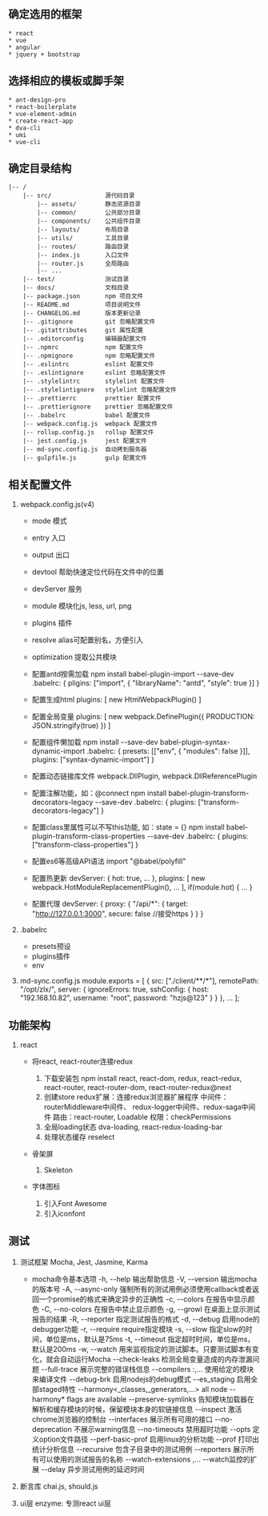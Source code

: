 ## 确定选用的框架
    * react
    * vue
    * angular
    * jquery + bootstrap

## 选择相应的模板或脚手架
    * ant-design-pro
    * react-boilerplate
    * vue-element-admin
    * create-react-app
    * dva-cli
    * umi
    * vue-cli

## 确定目录结构
    |-- /
        |-- src/               源代码目录
            |-- assets/        静态资源目录
            |-- common/        公共部分目录
            |-- components/    公共组件目录
            |-- layouts/       布局目录
            |-- utils/         工具目录
            |-- routes/        路由目录
            |-- index.js       入口文件
            |-- router.js      全局路由
            |-- ...
        |-- test/              测试目录
        |-- docs/              文档目录
        |-- package.json       npm 项目文件
        |-- README.md          项目说明文件
        |-- CHANGELOG.md       版本更新记录
        |-- .gitignore         git 忽略配置文件
        |-- .gitattributes     git 属性配置
        |-- .editorconfig      编辑器配置文件
        |-- .npmrc             npm 配置文件
        |-- .npmignore         npm 忽略配置文件
        |-- .eslintrc          eslint 配置文件
        |-- .eslintignore      eslint 忽略配置文件
        |-- .stylelintrc       stylelint 配置文件
        |-- .stylelintignore   stylelint 忽略配置文件
        |-- .prettierrc        prettier 配置文件        
        |-- .prettierignore    prettier 忽略配置文件        
        |-- .babelrc           babel 配置文件
        |-- webpack.config.js  webpack 配置文件
        |-- rollup.config.js   rollup 配置文件
        |-- jest.config.js     jest 配置文件
        |-- md-sync.config.js  自动拷到服务器
        |-- gulpfile.js        gulp 配置文件


## 相关配置文件
1. webpack.config.js(v4)
    * mode 
        模式
    * entry
        入口
    * output
        出口
    * devtool
        帮助快速定位代码在文件中的位置
    * devServer
        服务
    * module
        模块化js, less, url, png
    * plugins
        插件
    * resolve
        alias可配置别名，方便引入
    * optimization
        提取公共模块
    
    
    * 配置antd按需加载
        npm install babel-plugin-import --save-dev
        .babelrc: { pligins: ["import", { "libraryName": "antd", "style": true }] }
    * 配置生成html
        plugins: [ new HtmlWebpackPlugin() ]
    * 配置全局变量
        plugins: [ new webpack.DefinePlugin({ PRODUCTION: JSON.stringify(true) }) ]
    * 配置组件懒加载
        npm install --save-dev babel-plugin-syntax-dynamic-import
        .babelrc: { 
            presets: [["env", { "modules": false }]],
            plugins: ["syntax-dynamic-import"]
        }
    * 配置动态链接库文件
        webpack.DllPlugin, webpack.DllReferencePlugin
    * 配置注解功能，如：@connect
        npm install babel-plugin-transform-decorators-legacy --save-dev
        .babelrc: { plugins: ["transform-decorators-legacy"] }
    * 配置class里属性可以不写this功能, 如：state = {}
        npm install babel-plugin-transform-class-properties --save-dev
        .babelrc: { plugins: ["transform-class-properties"] }
    * 配置es6等高级API语法
        import "@babel/polyfill"
    * 配置热更新
        devServer: { hot: true, ... },
        plugins: [ new webpack.HotModuleReplacementPlugin(), ... ],
        if(module.hot) { ... }
    * 配置代理
        devServer: {
            proxy: {
                "/api/*": {
                    target: "http://127.0.0.1:3000",
                    secure: false  //接受https
                }
            }
        }

2. .babelrc
    * presets预设
    * plugins插件
    * env

3. md-sync.config.js
    module.exports = [
        {
            src: ["./client/**/*"],
            remotePath: "/opt/zlx/",
            server: {
                ignoreErrors: true,
                sshConfig: {
                    host: "192.168.10.82",
                    username: "root",
                    password: "hzjs@123"
                }
            }
        },
        ...
    ];


## 功能架构
1. react
    * 将react, react-router连接redux
        1) 下载安装包
            npm install react, react-dom, redux, react-redux, react-router, react-router-dom, react-router-redux@next
        2) 创建store
            redux扩展：连接redux浏览器扩展程序
            中间件：routerMiddleware中间件、 redux-logger中间件、redux-saga中间件
            路由：react-router, Loadable
            权限：checkPermissions
        3) 全局loading状态
            dva-loading, react-redux-loading-bar
        4) 处理状态缓存
            reselect

    * 骨架屏
        1) Skeleton

    * 字体图标
        1) 引入Font Awesome
        2) 引入iconfont

## 测试
1. 测试框架
    Mocha, Jest, Jasmine, Karma
    * mocha命令基本选项
        -h, --help                  输出帮助信息
        -V, --version               输出mocha的版本号
        -A, --async-only            强制所有的测试用例必须使用callback或者返回一个promise的格式来确定异步的正确性
        -c, --colors                在报告中显示颜色
        -C, --no-colors             在报告中禁止显示颜色
        -g, --growl                 在桌面上显示测试报告的结果
        -R, --reporter <name>       指定测试报告的格式
        -d, --debug                 启用node的debugger功能
        -r, --require <name>        require指定模块
        -s, --slow <ms>             指定slow的时间，单位是ms，默认是75ms
        -t, --timeout <ms>          指定超时时间，单位是ms，默认是200ms
        -w, --watch                 用来监视指定的测试脚本。只要测试脚本有变化，就会自动运行Mocha
        --check-leaks               检测全局变量造成的内存泄漏问题
        --full-trace                展示完整的错误栈信息
        --compilers <ext>:<module>,...  使用给定的模块来编译文件
        --debug-brk                 启用nodejs的debug模式
        --es_staging                启用全部staged特性
        --harmony<_classes,_generators,...>     all node --harmony* flags are available
        --preserve-symlinks                     告知模块加载器在解析和缓存模块的时候，保留模块本身的软链接信息
        --inspect                   激活chrome浏览器的控制台
        --interfaces                展示所有可用的接口
        --no-deprecation            不展示warning信息
        --no-timeouts               禁用超时功能
        --opts <path>               定义option文件路径 
        --perf-basic-prof           启用linux的分析功能
        --prof                      打印出统计分析信息
        --recursive                 包含子目录中的测试用例
        --reporters                 展示所有可以使用的测试报告的名称
        --watch-extensions <ext>,... --watch监控的扩展 
        --delay                     异步测试用例的延迟时间
        
2. 断言库
    chai.js, should.js
3. ui层
    enzyme: 专测react ui层






